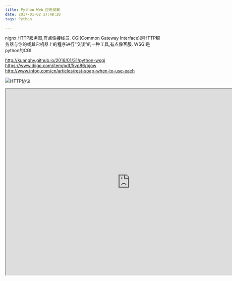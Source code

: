 ```yaml
---
title: Python Web 应用部署
date: 2017-01-02 17:48:20
tags: Python

---
```



nignx HTTP服务器,有点像接线员.
CGI(Common Gateway Interface)是HTTP服务器与你的或其它机器上的程序进行“交谈”的一种工具,有点像客服.
WSGI是python的CGI

http://kuanghy.github.io/2016/01/31/python-wsgi
https://www.diigo.com/item/pdf/5vp86/bjow
http://www.infoq.com/cn/articles/rest-soap-when-to-use-each

![HTTP协议](http://www.runoob.com/wp-content/uploads/2013/11/cgiarch.gif)










<iframe src= "http://fullstackpython.atjiang.com/full-stack-python-map.pdf"  width="800" height="600">


